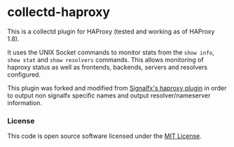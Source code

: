 
# collectd-haproxy

This is a collectd plugin for HAProxy (tested and working as of HAProxy 1.8).

It uses the UNIX Socket commands to monitor stats from the `show info`, `show stat` and `show resolvers` commands. This allows monitoring of haproxy status as well as frontends, backends, servers and resolvers configured.

This plugin was forked and modified from [Signalfx's haproxy plugin](https://github.com/signalfx/collectd-haproxy) in order to output non signalfx specific names and output resolver/nameserver information.
### License

This code is open source software licensed under the [MIT License]("https://opensource.org/licenses/MIT").
